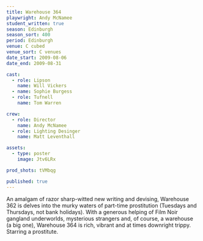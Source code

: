 ```yaml
---
title: Warehouse 364
playwright: Andy McNamee
student_written: true
season: Edinburgh
season_sort: 400
period: Edinburgh
venue: C cubed
venue_sort: C venues
date_start: 2009-08-06
date_end: 2009-08-31

cast:
  - role: Lipson
    name: Will Vickers
  - name: Sophie Burgess
  - role: Tufnell
    name: Tom Warren

crew:
  - role: Director
    name: Andy McNamee
  - role: Lighting Desinger
    name: Matt Leventhall

assets:
  - type: poster
    image: Jtv6LRx

prod_shots: tVMbqg

published: true
---
```


An amalgam of razor sharp-witted new writing and devising, Warehouse 362 is delves into the murky waters of part-time prostitution (Tuesdays and Thursdays, not bank holidays). With a generous helping of Film Noir gangland underworlds, mysterious strangers and, of course, a warehouse (a big one), Warehouse 364 is rich, vibrant and at times downright trippy. Starring a prostitute.
